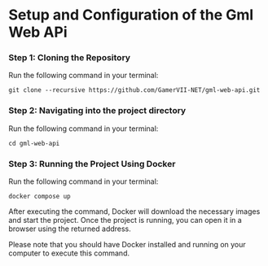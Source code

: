 # Setup and Configuration of the Gml Web APi

### Step 1: Cloning the Repository
Run the following command in your terminal:
```
git clone --recursive https://github.com/GamerVII-NET/gml-web-api.git
```

### Step 2: Navigating into the project directory
Run the following command in your terminal:
```
cd gml-web-api
```

### Step 3: Running the Project Using Docker
Run the following command in your terminal:
```
docker compose up
```

After executing the command, Docker will download the necessary images and start the project. Once the project is running, you can open it in a browser using the returned address.


Please note that you should have Docker installed and running on your computer to execute this command.
